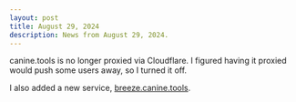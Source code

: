```yaml
---
layout: post
title: August 29, 2024
description: News from August 29, 2024.
---
```

canine.tools is no longer proxied via Cloudflare. I figured having it proxied would push some users away, so I turned it off.

I also added a new service, [breeze.canine.tools](https://breeze.canine.tools).